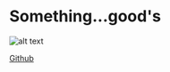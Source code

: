 # Something...good's 

![alt text](https://i.pinimg.com/originals/e2/6c/8a/e26c8a6bb2fbce33c5b6471810435c4a.png "Smile it's a beautiful day")






[Github](https://github.com/wilcc "noob coder")
